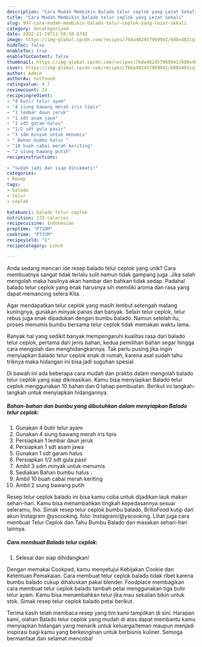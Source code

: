 ```yaml
---
description: "Cara Mudah Membikin Balado telur ceplok yang Lezat Sekali"
title: "Cara Mudah Membikin Balado telur ceplok yang Lezat Sekali"
slug: 997-cara-mudah-membikin-balado-telur-ceplok-yang-lezat-sekali
category: Uncategorized
date: 2022-11-19T11:50:10.674Z
image: https://img-global.cpcdn.com/recipes/76da482457969942/680x482cq70/balado-telur-ceplok-foto-resep-utama.jpg
hideToc: false
enableToc: true
enableTocContent: false
thumbnail: https://img-global.cpcdn.com/recipes/76da482457969942/680x482cq70/balado-telur-ceplok-foto-resep-utama.jpg
cover: https://img-global.cpcdn.com/recipes/76da482457969942/680x482cq70/balado-telur-ceplok-foto-resep-utama.jpg
author: Admin
authorAv: notfound
ratingvalue: 4.7
reviewcount: 24
recipeingredient:
- "4 butir telur ayam"
- "4 siung bawang merah iris tipis"
- "1 lembar daun jeruk"
- "1 sdt asam jawa"
- "1 sdt garam halus"
- "1/2 sdt gula pasir"
- "3 sdm minyak untuk menumis"
- " Bahan bumbu halus "
- "10 buah cabai merah keriting"
- "2 siung bawang putih"
recipeinstructions:

- "Sudah jadi dan siap dinikmati!"
categories:
- Resep
tags:
- balado
- telur
- ceplok

katakunci: balado telur ceplok 
nutrition: 173 calories
recipecuisine: Indonesian
preptime: "PT10M"
cooktime: "PT33M"
recipeyield: "1"
recipecategory: Lunch

---
```





Anda sedang mencari ide resep balado telur ceplok yang unik? Cara membuatnya sangat tidak terlalu sulit namun tidak gampang juga. Jika salah mengolah maka hasilnya akan hambar dan bahkan tidak sedap. Padahal balado telur ceplok yang enak harusnya sih memiliki aroma dan rasa yang dapat memancing selera Kita.





Agar mendapatkan telur ceplok yang masih lembut setengah matang kuningnya, gunakan minyak panas dan banyak. Selain telur ceplok, telur rebus juga enak dipadukan dengan bumbu balado. Namun setelah itu, proses menumis bumbu bersama telur ceplok tidak memakan waktu lama.

Banyak hal yang sedikit banyak mempengaruhi kualitas rasa dari balado telur ceplok, pertama dari jenis bahan, kedua pemilihan bahan segar hingga cara mengolah dan menghidangkannya. Tak perlu pusing jika ingin menyiapkan balado telur ceplok enak di rumah, karena asal sudah tahu triknya maka hidangan ini bisa jadi suguhan spesial.






Di bawah ini ada beberapa cara mudah dan praktis dalam mengolah balado telur ceplok yang siap dikreasikan. Kamu bisa menyiapkan Balado telur ceplok menggunakan 10 bahan dan 0 tahap pembuatan. Berikut ini langkah-langkah untuk menyiapkan hidangannya.

<!--inarticleads1-->

##### Bahan-bahan dan bumbu yang dibutuhkan dalam menyiapkan Balado telur ceplok:

1. Gunakan 4 butir telur ayam
1. Gunakan 4 siung bawang merah iris tipis
1. Persiapkan 1 lembar daun jeruk
1. Persiapkan 1 sdt asam jawa
1. Gunakan 1 sdt garam halus
1. Persiapkan 1/2 sdt gula pasir
1. Ambil 3 sdm minyak untuk menumis
1. Sediakan  Bahan bumbu halus :
1. Ambil 10 buah cabai merah keriting
1. Ambil 2 siung bawang putih


Resep telur ceplok balado ini bisa kamu coba untuk dijadikan lauk makan sehari-hari. Kamu bisa menambahkan tingkah kepedasannya sesuai seleramu, lho. Simak resep telur ceplok bumbu balado, BrilioFood kutip dari akun Instagram @yscooking. foto: Instagram/@yscooking. Lihat juga cara membuat Telur Ceplok dan Tahu Bumbu Balado dan masakan sehari-hari lainnya. 

<!--inarticleads2-->

##### Cara membuat Balado telur ceplok:


1. Selesai dan siap dihidangkan!

Dengan memakai Cookpad, kamu menyetujui Kebijakan Cookie dan Ketentuan Pemakaian. Cara membuat telur ceplok balado tidak ribet karena bumbu balado cukup dihaluskan pakai blender. Foodplace membagikan cara membuat telur ceplok balado tambah petai menggunakan tiga butir telur ayam. Kamu bisa menambahkan telur jika mau sekalian bikin untuk stok. Simak resep telur ceplok balado petai berikut. 

Terima kasih telah membaca resep yang tim kami tampilkan di sini. Harapan kami, olahan Balado telur ceplok yang mudah di atas dapat membantu kamu menyiapkan hidangan yang menarik untuk keluarga/teman maupun menjadi inspirasi bagi kamu yang berkeinginan untuk berbisnis kuliner. Semoga bermanfaat dan selamat mencoba!
